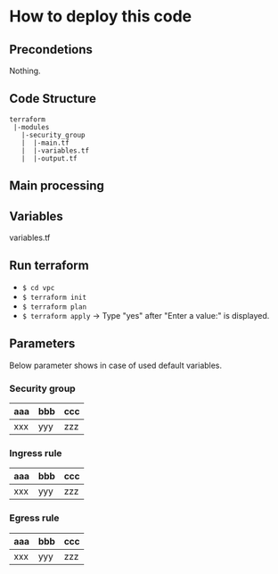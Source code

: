 # How to deploy this code

## Precondetions

Nothing.

## Code Structure

```
terraform
 |-modules
   |-security_group
   |  |-main.tf
   |  |-variables.tf
   |  |-output.tf
```

## Main processing

## Variables

variables.tf

## Run terraform

- `$ cd vpc`
- `$ terraform init`
- `$ terraform plan`
- `$ terraform apply` -> Type "yes" after "Enter a value:" is displayed.

## Parameters

Below parameter shows in case of used default variables.

### Security group

| aaa | bbb | ccc |
| :--- | :--- | :--- |
| xxx | yyy | zzz |

### Ingress rule

| aaa | bbb | ccc |
| :--- | :--- | :--- |
| xxx | yyy | zzz |

### Egress rule

| aaa | bbb | ccc |
| :--- | :--- | :--- |
| xxx | yyy | zzz |
